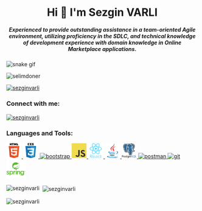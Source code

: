 <!-- Information using h1 tag -->
<h1 align="center">Hi 👋 I'm Sezgin VARLI</h1>
<h5 align="center">Experienced to provide outstanding assistance in a team-oriented Agile environment, utilizing proficiency in the SDLC, and technical knowledge of development experience with domain knowledge in Online Marketplace applications.</h5>

![snake gif](https://github.com/bulutluoz/Java-fall-2021/blob/output/github-contribution-grid-snake.gif)

<!-- profile view count. replace username with yours-->
<p align="left"> 
	<img src="https://komarev.com/ghpvc/?username=selimdoner&label=Profile%20views&color=0e75b6&style=flat" alt="selimdoner" /> 
</p>

<!-- trophies. replace username with yours-->
<p align="left"> 
	<a href="https://github.com/sezginvarli">
		<img src="https://github-profile-trophy.vercel.app/?username=sezginvarli" alt="sezginvarli" />
	</a> 
</p>

<!--  Contact me links. replace href with your linkedin link. -->
<h3 align="left">Connect with me:</h3>
<p align="left">
<a href="https://www.linkedin.com/in/sezginvarli/" target="blank">
	<img align="center" src="https://raw.githubusercontent.com/rahuldkjain/github-profile-readme-generator/master/src/images/icons/Social/linked-in-alt.svg" alt="sezginvarli" height="30" width="40" />
</a>
</p>

<!-- Tools -->
<h3 align="left">Languages and Tools:</h3>
<p align="left">
		<a href="https://www.w3.org/html/" target="_blank" rel="noreferrer"> 
			<img src="https://raw.githubusercontent.com/devicons/devicon/master/icons/html5/html5-original-wordmark.svg" alt="html5" width="40" height="40"/> 
		</a>
		<a href="https://www.w3schools.com/css/" target="_blank" rel="noreferrer"> 
			<img src="https://raw.githubusercontent.com/devicons/devicon/master/icons/css3/css3-original-wordmark.svg" alt="css3" width="40" height="40"/> 
		</a> 
		<a href="https://cucumber.io/" target="_blank" rel="noreferrer"> 
			<img src="https://www.vectorlogo.zone/logos/cucumberio/cucumberio-icon.svg" alt="bootstrap" width="40" height="40"/> 
		</a>
		<a href="https://developer.mozilla.org/en-US/docs/Web/JavaScript" target="_blank" rel="noreferrer"> 
			<img src="https://raw.githubusercontent.com/devicons/devicon/master/icons/javascript/javascript-original.svg" alt="javascript" width="40" height="40"/> 
		</a>
		<a href="https://reactjs.org/" target="_blank" rel="noreferrer"> 
			<img src="https://raw.githubusercontent.com/devicons/devicon/master/icons/react/react-original-wordmark.svg" alt="react" width="40" height="40"/> 
		</a> 
		<a href="https://www.java.com" target="_blank" rel="noreferrer"> 
			<img src="https://raw.githubusercontent.com/devicons/devicon/master/icons/java/java-original.svg" alt="java" width="40" height="40"/> 
		</a> 
		<a href="https://www.postgresql.org" target="_blank" rel="noreferrer"> 
			<img src="https://raw.githubusercontent.com/devicons/devicon/master/icons/postgresql/postgresql-original-wordmark.svg" alt="postgresql" width="40" height="40"/> 
		</a> 
		<a href="https://postman.com" target="_blank" rel="noreferrer"> 
			<img src="https://www.vectorlogo.zone/logos/getpostman/getpostman-icon.svg" alt="postman" width="40" height="40"/> 
		</a> 
		<a href="https://git-scm.com/" target="_blank" rel="noreferrer"> 
			<img src="https://www.vectorlogo.zone/logos/git-scm/git-scm-icon.svg" alt="git" width="40" height="40"/>
		</a> 
		<a href="https://spring.io/projects/spring-boot" target="_blank" rel="noreferrer"> 
	   	 <img src="https://raw.githubusercontent.com/devicons/devicon/master/icons/spring/spring-original-wordmark.svg" alt="springboot" width="50" height="50" /> 
		</a>	
		

</p>

<!-- top languages that is used -->
<p>
	<img align="left" src="https://github-readme-stats.vercel.app/api/top-langs?username=sezginvarli&show_icons=true&locale=en&layout=compact" alt="sezginvarli" />
</p>

<!--  github stats  -->
<p>&nbsp;
	<img align="center" src="https://github-readme-stats.vercel.app/api?username=sezginvarli&show_icons=true&locale=en" alt="sezginvarli" />
</p>

<!-- streak stats  -->
<p>
	<img align="center" src="https://github-readme-streak-stats.herokuapp.com/?user=sezginvarli&" alt="sezginvarli"/>
</p>












